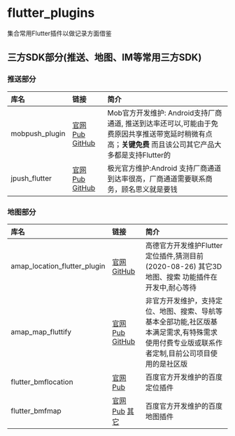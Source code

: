 # flutter_plugins

集合常用Flutter插件以做记录方面借鉴

## 三方SDK部分(推送、地图、IM等常用三方SDK)

### 推送部分



| 库名  | 链接  | 简介  |
|:----------|:----------|:----------|
| mobpush_plugin   | [官网](https://www.mob.com/wiki/detailed/?wiki=MobPushForFlutterfenlei&id=136) [Pub](https://pub.dev/packages/mobpush_plugin) [GitHub](https://github.com/MobClub/MobPush-for-Flutter)   |Mob官方开发维护: Android支持厂商通道, 推送到达率还可以,可能由于免费原因共享推送带宽延时稍微有点高；**关键免费** 而且该公司其它产品大多都是支持Flutter的 |
|jpush_flutter|[官网](https://www.jiguang.cn/push) [Pub](https://pub.flutter-io.cn/packages/jpush_flutter) [GitHub](https://github.com/jpush/jpush-flutter-plugin)|极光官方维护:Android 支持厂商通道 到达率很高，厂商通道需要联系商务，顾名思义就是要钱|


### 地图部分

| 库名  | 链接  | 简介  |
|:----------|:----------|:----------|
| amap_location_flutter_plugin   | [官网](https://lbs.amap.com/dev/demo/flutter-loc#Android) [GitHub ](https://github.com/amap-demo/amap-location-flutter)   | 高德官方开发维护Flutter 定位插件,猜测目前(2020-08-26) 其它3D地图、搜索 功能插件在开发中,耐心等待  |
|amap_map_fluttify|[官网](https://pub.flutter-io.cn/publishers/fluttify.com/packages) [Pub](https://pub.flutter-io.cn/packages/amap_map_fluttify) [GitHub](https://github.com/fluttify-project/amap_map_fluttify)|非官方开发维护，支持定位、地图、搜索、导航等基本全部功能,社区版基本满足需求,有特殊需求使用付费专业版或联系作者定制,目前公司项目使用的是社区版|
| flutter_bmflocation |[官网](https://lbsyun.baidu.com/index.php?title=flutter/loc/guide/create) [Pub](https://pub.flutter-io.cn/packages/flutter_bmflocation)| 百度官方开发维护的百度定位插件
| flutter_bmfmap |[官网](https://lbsyun.baidu.com/index.php?title=flutter/loc/create-project/configure) [Pub](https://pub.flutter-io.cn/packages/flutter_bmfmap)  [其它](https://pub.flutter-io.cn/packages?q=flutter_bmf)|百度官方开发维护的百度地图插件 



